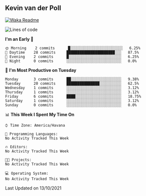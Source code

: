 ## Kevin van der Poll

[![Waka Readme](https://github.com/kaypon/kaypon/actions/workflows/main.yml/badge.svg)](https://github.com/kaypon/kaypon/actions/workflows/main.yml)


<!--START_SECTION:waka-->
![Lines of code](https://img.shields.io/badge/From%20Hello%20World%20I%27ve%20Written-86750%20lines%20of%20code-blue)

**I'm an Early 🐤** 

```text
🌞 Morning    2 commits      █░░░░░░░░░░░░░░░░░░░░░░░░   6.25% 
🌆 Daytime    28 commits     ██████████████████████░░░   87.5% 
🌃 Evening    2 commits      █░░░░░░░░░░░░░░░░░░░░░░░░   6.25% 
🌙 Night      0 commits      ░░░░░░░░░░░░░░░░░░░░░░░░░   0.0%

```
📅 **I'm Most Productive on Tuesday** 

```text
Monday       3 commits      ██░░░░░░░░░░░░░░░░░░░░░░░   9.38% 
Tuesday      20 commits     ███████████████░░░░░░░░░░   62.5% 
Wednesday    1 commits      ░░░░░░░░░░░░░░░░░░░░░░░░░   3.12% 
Thursday     1 commits      ░░░░░░░░░░░░░░░░░░░░░░░░░   3.12% 
Friday       6 commits      ████░░░░░░░░░░░░░░░░░░░░░   18.75% 
Saturday     1 commits      ░░░░░░░░░░░░░░░░░░░░░░░░░   3.12% 
Sunday       0 commits      ░░░░░░░░░░░░░░░░░░░░░░░░░   0.0%

```


📊 **This Week I Spent My Time On** 

```text
⌚︎ Time Zone: America/Havana

💬 Programming Languages: 
No Activity Tracked This Week

🔥 Editors: 
No Activity Tracked This Week

🐱‍💻 Projects: 
No Activity Tracked This Week

💻 Operating System: 
No Activity Tracked This Week

```


 Last Updated on 13/10/2021
<!--END_SECTION:waka-->
